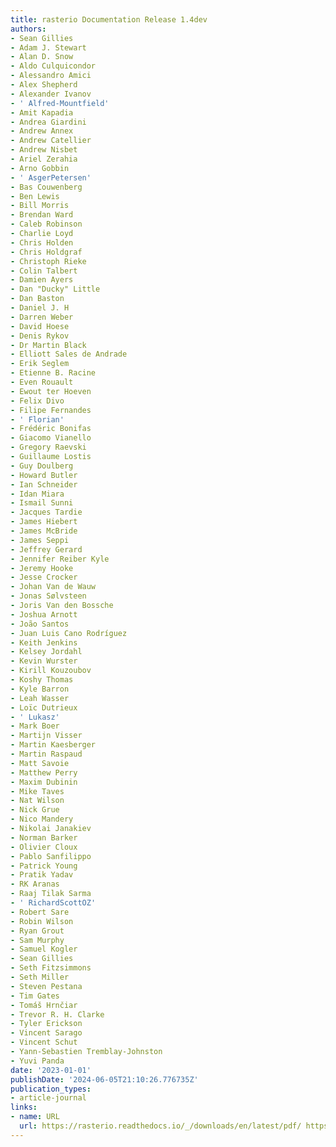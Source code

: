```yaml
---
title: rasterio Documentation Release 1.4dev
authors:
- Sean Gillies
- Adam J. Stewart
- Alan D. Snow
- Aldo Culquicondor
- Alessandro Amici
- Alex Shepherd
- Alexander Ivanov
- ' Alfred-Mountfield'
- Amit Kapadia
- Andrea Giardini
- Andrew Annex
- Andrew Catellier
- Andrew Nisbet
- Ariel Zerahia
- Arno Gobbin
- ' AsgerPetersen'
- Bas Couwenberg
- Ben Lewis
- Bill Morris
- Brendan Ward
- Caleb Robinson
- Charlie Loyd
- Chris Holden
- Chris Holdgraf
- Christoph Rieke
- Colin Talbert
- Damien Ayers
- Dan "Ducky" Little
- Dan Baston
- Daniel J. H
- Darren Weber
- David Hoese
- Denis Rykov
- Dr Martin Black
- Elliott Sales de Andrade
- Erik Seglem
- Etienne B. Racine
- Even Rouault
- Ewout ter Hoeven
- Felix Divo
- Filipe Fernandes
- ' Florian'
- Frédéric Bonifas
- Giacomo Vianello
- Gregory Raevski
- Guillaume Lostis
- Guy Doulberg
- Howard Butler
- Ian Schneider
- Idan Miara
- Ismail Sunni
- Jacques Tardie
- James Hiebert
- James McBride
- James Seppi
- Jeffrey Gerard
- Jennifer Reiber Kyle
- Jeremy Hooke
- Jesse Crocker
- Johan Van de Wauw
- Jonas Sølvsteen
- Joris Van den Bossche
- Joshua Arnott
- João Santos
- Juan Luis Cano Rodríguez
- Keith Jenkins
- Kelsey Jordahl
- Kevin Wurster
- Kirill Kouzoubov
- Koshy Thomas
- Kyle Barron
- Leah Wasser
- Loïc Dutrieux
- ' Lukasz'
- Mark Boer
- Martijn Visser
- Martin Kaesberger
- Martin Raspaud
- Matt Savoie
- Matthew Perry
- Maxim Dubinin
- Mike Taves
- Nat Wilson
- Nick Grue
- Nico Mandery
- Nikolai Janakiev
- Norman Barker
- Olivier Cloux
- Pablo Sanfilippo
- Patrick Young
- Pratik Yadav
- RK Aranas
- Raaj Tilak Sarma
- ' RichardScottOZ'
- Robert Sare
- Robin Wilson
- Ryan Grout
- Sam Murphy
- Samuel Kogler
- Sean Gillies
- Seth Fitzsimmons
- Seth Miller
- Steven Pestana
- Tim Gates
- Tomáš Hrnčiar
- Trevor R. H. Clarke
- Tyler Erickson
- Vincent Sarago
- Vincent Schut
- Yann-Sebastien Tremblay-Johnston
- Yuvi Panda
date: '2023-01-01'
publishDate: '2024-06-05T21:10:26.776735Z'
publication_types:
- article-journal
links:
- name: URL
  url: https://rasterio.readthedocs.io/_/downloads/en/latest/pdf/ https://github.com/rasterio/rasterio
---
```


